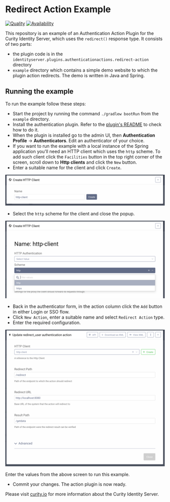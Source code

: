# Redirect Action Example

[![Quality](https://curity.io/assets/images/badges/redirect-action-example-quality.svg)](https://curity.io/resources/code-examples/status/) 
[![Availability](https://curity.io/assets/images/badges/redirect-action-example-availability.svg)](https://curity.io/resources/code-examples/status/)

This repository is an example of an Authentication Action Plugin for the
Curity Identity Server, which uses the `redirect()` response type. It consists
of two parts: 

- the plugin code is in the `identityserver.plugins.authenticationactions.redirect-action`
  directory
- `example` directory which contains a simple demo website to which the
  plugin action redirects. The demo is written in Java and Spring. 

## Running the example

To run the example follow these steps:

- Start the project by running the command `./gradlew bootRun` from the `example`
  directory.
- Install the authentication plugin. Refer to the [plugin's README](identityserver.plugins.authenticationactions.redirect-action/README.rst)
  to check how to do it.
- When the plugin is installed go to the admin UI, then **Authentication Profile** -> **Authenticators**.
  Edit an authenticator of your choice.
- If you want to run the example with a local instance of the Spring application you'll need an HTTP client which uses
  the `http` scheme. To add such client click the `Facilities` button in the top right corner of the screen, scroll down
  to **Http clients** and click the `New` button.
- Enter a suitable name for the client and click `Create`.

![Create Http Client](docs/create-http-client.png)

- Select the `http` scheme for the client and close the popup.

![Select type](docs/http-client-type.png)

- Back in the authenticator form, in the action column click the `Add` button in either Login or SSO flow.
- Click `New Action`, enter a suitable name and select `Redirect Action` type.
- Enter the required configuration.

![Select type](docs/action-configuration.png)

Enter the values from the above screen to run this example.

- Commit your changes. The action plugin is now ready. 

Please visit [curity.io](https://curity.io/) for more information about the Curity Identity Server.
